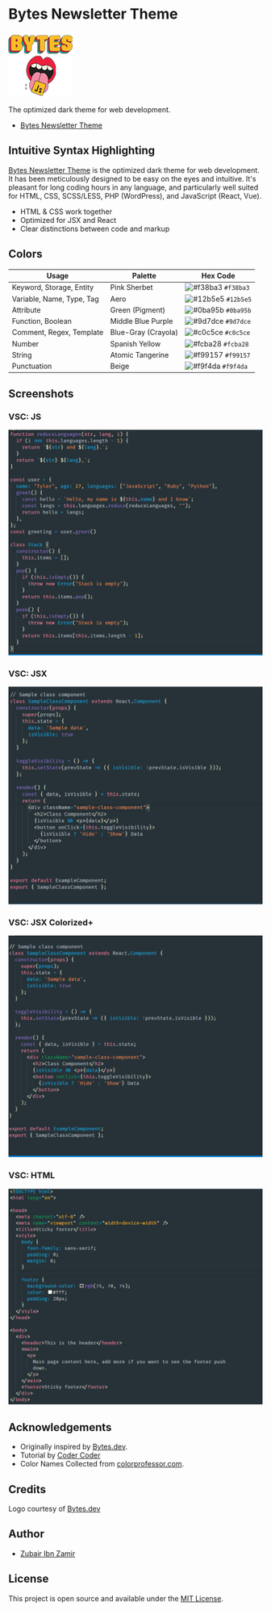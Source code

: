 # Bytes Newsletter Theme
![Bytes](https://github.com/2u841r/bytes-newsletter-theme/raw/main/images/logo.png) 

The optimized dark theme for web development.

- [Bytes Newsletter Theme](https://2u841r.github.io/bytes-newsletter-theme/)

## Intuitive Syntax Highlighting

[Bytes Newsletter Theme](https://2u841r.github.io/bytes-newsletter-theme/) is the optimized dark theme for web development. It has been meticulously designed to be easy on the eyes and intuitive. It's pleasant for long coding hours in any language, and particularly well suited for HTML, CSS, SCSS/LESS, PHP (WordPress), and JavaScript (React, Vue).

- HTML & CSS work together
- Optimized for JSX and React
- Clear distinctions between code and markup


## Colors

| Usage           | Palette      | Hex Code                                                           |
| --------------- | ------------ | ------------------------------------------------------------------ |
| Keyword, Storage, Entity | Pink Sherbet | ![#f38ba3](https://placehold.it/15/f38ba3/ffffff?text=+) `#f38ba3` |
| Variable, Name, Type, Tag  |  Aero  | ![#12b5e5](https://placehold.it/15/12b5e5/000000?text=+) `#12b5e5` |
| Attribute     | Green (Pigment)   | ![#0ba95b](https://placehold.it/15/0ba95b/000000?text=+) `#0ba95b` |
| Function, Boolean  | Middle Blue Purple  | ![#9d7dce](https://placehold.it/15/9d7dce/000000?text=+) `#9d7dce` |
| Comment, Regex, Template| Blue-Gray (Crayola) | ![#c0c5ce](https://placehold.it/15/C0C5CE/000000?text=+) `#c0c5ce` |
| Number          |  Spanish Yellow       | ![#fcba28](https://placehold.it/15/fcba28/000000?text=+) `#fcba28` |
| String          | Atomic Tangerine  | ![#f99157](https://placehold.it/15/f99157/000000?text=+) `#f99157` |
| Punctuation         | Beige       | ![#f9f4da](https://placehold.it/15/f9f4da/000000?text=+) `#f9f4da` |

## Screenshots

### VSC: JS

![New Moon Screenshot JS](https://github.com/2u841r/bytes-newsletter-theme/raw/main/images/js.png)

### VSC: JSX

![New Moon Screenshot JSX](https://github.com/2u841r/bytes-newsletter-theme/raw/main/images/jsxoriginal.png)

### VSC: JSX Colorized+ 

![New Moon Screenshot JSX](https://github.com/2u841r/bytes-newsletter-theme/raw/main/images/jsxcolorized.png)

### VSC: HTML 
![New Moon Screenshot HTML](https://github.com/2u841r/bytes-newsletter-theme/raw/main/images/html.png)

## Acknowledgements

- Originally inspired by [Bytes.dev](https://Bytes.dev). 
- Tutorial by [Coder Coder](https://www.youtube.com/watch?v=pGzssFNtWXw)
- Color Names Collected from  [colorprofessor.com](https://colorprofessor.com).

## Credits 
Logo courtesy of [Bytes.dev](https://Bytes.dev)

## Author
- [Zubair Ibn Zamir](https://zmt3.com/)


## License

This project is open source and available under the [MIT License](LICENSE).